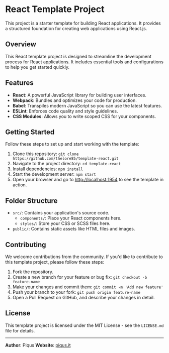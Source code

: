 # React Template Project

This project is a starter template for building React applications. It provides a structured foundation for creating web applications using React.js.

## Overview

This React template project is designed to streamline the development process for React applications. It includes essential tools and configurations to help you get started quickly.

## Features

- **React**: A powerful JavaScript library for building user interfaces.
- **Webpack**: Bundles and optimizes your code for production.
- **Babel**: Transpiles modern JavaScript so you can use the latest features.
- **ESLint**: Enforces code quality and style guidelines.
- **CSS Modules**: Allows you to write scoped CSS for your components.

## Getting Started

Follow these steps to set up and start working with the template:

1. Clone this repository: `git clone https://github.com/thelore85/template-react.git`
2. Navigate to the project directory: `cd template-react`
3. Install dependencies: `npm install`
4. Start the development server: `npm start`
5. Open your browser and go to [http://localhost:1954](http://localhost:1954) to see the template in action.

## Folder Structure

- `src/`: Contains your application's source code.
  - `components/`: Place your React components here.
  - `styles/`: Store your CSS or SCSS files here.
- `public/`: Contains static assets like HTML files and images.

## Contributing

We welcome contributions from the community. If you'd like to contribute to this template project, please follow these steps:

1. Fork the repository.
2. Create a new branch for your feature or bug fix: `git checkout -b feature-name`
3. Make your changes and commit them: `git commit -m 'Add new feature'`
4. Push your branch to your fork: `git push origin feature-name`
5. Open a Pull Request on GitHub, and describe your changes in detail.

## License

This template project is licensed under the MIT License - see the `LICENSE.md` file for details.

---

**Author**: Piqus
**Website**: [piqus.it](https://piqus.it)
